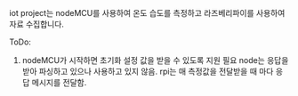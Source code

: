 iot project는 nodeMCU를 사용하여 온도 습도를 측정하고 라즈베리파이를 사용하여 자료 수집합니다. 

ToDo:
1. nodeMCU가 시작하면 초기화 설정 값을 받을 수 있도록 지원 필요
   node는 응답을 받아 파싱하고 있으나 사용하고 있지 않음.
   rpi는 매 측정값을 전달받을 때 마다 응답 메시지를 전달함.

   
   